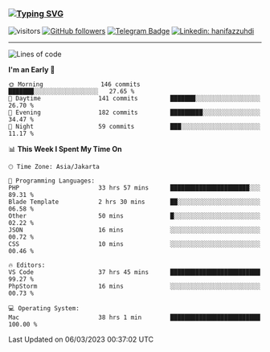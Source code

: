 ### [![Typing SVG](https://readme-typing-svg.herokuapp.com?font=lato&size=22&lines=Hi+There+👋)](https://git.io/typing-svg) 

![visitors](https://visitor-badge.glitch.me/badge?page_id=hanifazzuhdi.hanifazzuhdi)
[![GitHub followers](https://img.shields.io/github/followers/hanifazzuhdi?label=Follow&style=social)](https://github.com/hanifazzuhdi/?tab=follow) 
[![Telegram Badge](https://img.shields.io/badge/-hanif0198-blue?style=social&logo=telegram&link=https://www.t.me/hanif0198/)](https://www.t.me/hanif0198/) 
[![Linkedin: hanifazzuhdi](https://img.shields.io/badge/-hanifazzuhdi-blue?style=flat-square&logo=Linkedin&logoColor=white&link=https://www.linkedin.com/in/hanif-az-zuhdi-69688019b/)](https://www.linkedin.com/in/hanif-az-zuhdi-69688019b/) 

<hr/>

<!--START_SECTION:waka-->
![Lines of code](https://img.shields.io/badge/From%20Hello%20World%20I%27ve%20Written-10.0%20million%20lines%20of%20code-blue)

**I'm an Early 🐤** 

```text
🌞 Morning                146 commits         ███████░░░░░░░░░░░░░░░░░░   27.65 % 
🌆 Daytime                141 commits         ███████░░░░░░░░░░░░░░░░░░   26.70 % 
🌃 Evening                182 commits         █████████░░░░░░░░░░░░░░░░   34.47 % 
🌙 Night                  59 commits          ███░░░░░░░░░░░░░░░░░░░░░░   11.17 % 
```


📊 **This Week I Spent My Time On** 

```text
🕑︎ Time Zone: Asia/Jakarta

💬 Programming Languages: 
PHP                      33 hrs 57 mins      ██████████████████████░░░   89.31 % 
Blade Template           2 hrs 30 mins       ██░░░░░░░░░░░░░░░░░░░░░░░   06.58 % 
Other                    50 mins             █░░░░░░░░░░░░░░░░░░░░░░░░   02.22 % 
JSON                     16 mins             ░░░░░░░░░░░░░░░░░░░░░░░░░   00.72 % 
CSS                      10 mins             ░░░░░░░░░░░░░░░░░░░░░░░░░   00.46 % 

🔥 Editors: 
VS Code                  37 hrs 45 mins      █████████████████████████   99.27 % 
PhpStorm                 16 mins             ░░░░░░░░░░░░░░░░░░░░░░░░░   00.73 % 

💻 Operating System: 
Mac                      38 hrs 1 min        █████████████████████████   100.00 % 
```


 Last Updated on 06/03/2023 00:37:02 UTC
<!--END_SECTION:waka-->
